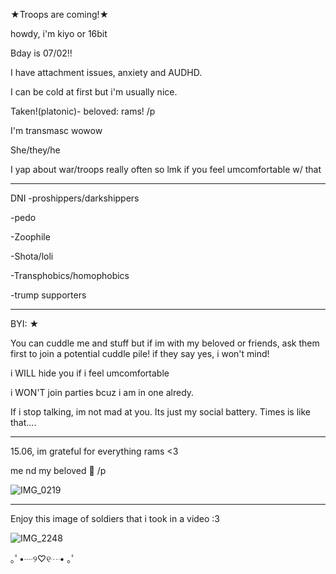 ★Troops are coming!★

howdy, i'm kiyo or 16bit

Bday is 07/02!!

I have attachment issues, anxiety and AUDHD. 

I can be cold at first but i'm usually nice.

Taken!(platonic)- beloved: rams! /p

I'm transmasc wowow

She/they/he

I yap about war/troops really often so lmk if you feel umcomfortable  w/ that

-----------------------------
DNI
-proshippers/darkshippers

-pedo

-Zoophile

-Shota/loli

-Transphobics/homophobics

-trump supporters

----------------------

BYI: ★

You can cuddle me and stuff but if im with my beloved or friends, ask them first to join a potential cuddle pile! if they say yes, i won't mind!

i WILL hide you if i feel umcomfortable

i WON'T join parties bcuz i am in one alredy.

If i stop talking, im not mad at you. Its just my social battery. Times is like that....

----------------------

15.06, im grateful for everything rams <3

me nd my beloved 💝 /p


![IMG_0219](https://github.com/user-attachments/assets/4f3880fd-e7eb-4cab-b55e-a30098654388)

---------------------
Enjoy this image of soldiers that i took in a video :3 


![IMG_2248](https://github.com/user-attachments/assets/1110b85e-0a98-4fea-8ef2-23eb5caee0cd)

｡ﾟ•┈୨♡୧┈• ｡ﾟ
